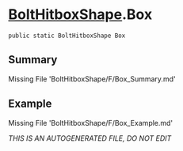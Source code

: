 # [BoltHitboxShape](Types/BoltHitboxShape.md).Box
`public static BoltHitboxShape Box`
## Summary
Missing File 'BoltHitboxShape/F/Box_Summary.md'
## Example
Missing File 'BoltHitboxShape/F/Box_Example.md'

*THIS IS AN AUTOGENERATED FILE, DO NOT EDIT*

